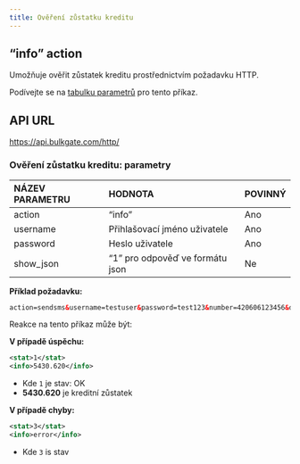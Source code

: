 ```yaml
---
title: Ověření zůstatku kreditu
---
```


## “info” action
Umožňuje ověřit zůstatek kreditu prostřednictvím požadavku HTTP. 

Podívejte se na [tabulku parametrů](#ověření-zůstatku-kreditu-parametry) pro tento příkaz.

## API URL
https://api.bulkgate.com/http/

### Ověření zůstatku kreditu: parametry
|NÁZEV PARAMETRU|	HODNOTA|	POVINNÝ|
|:--- |:--- |:--- |
|action|“info”|	Ano|
|username|	Přihlašovací jméno uživatele|	Ano|
|password|	Heslo uživatele	|Ano|
|show_json|	“1” pro odpověď ve formátu json	|Ne|

**Příklad požadavku:**
``` xml
action=sendsms&username=testuser&password=test123&number=420606123456&data=Ahoj
```

Reakce na tento příkaz může být:

**V případě úspěchu:**
``` xml
<stat>1</stat>
<info>5430.620</info>
```
- Kde `1` je stav: OK
- **5430.620** je kreditní zůstatek

**V případě chyby:**
``` xml
<stat>3</stat>
<info>error</info>
```
-	Kde `3` is stav 
